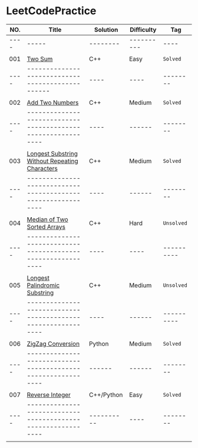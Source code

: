 # LeetCodePractice

NO.|Title|Solution|Difficulty|Tag|
| ---  | ----- | -------- | ---------- | ---  |
| ---- | ----- | -------- | ---------- | ---- |
|      |       |          |            |      |
| 001  | [Two Sum](https://leetcode.com/problems/two-sum) | C++  | Easy | `Solved` |
| ---- | ------------------------------------------------ | ---- | ---- | -------- |
|      |                                                  |      |      |          |
| 002  | [Add Two Numbers](https://leetcode.com/problems/add-two-numbers) | C++  | Medium | `Solved` |
| ---- | ------------------------------------------------------------ | ---- | ------ | -------- |
|      |                                                              |      |        |          |
| 003  | [Longest Substring Without Repeating Characters](https://leetcode.com/problems/longest-substring-without-repeating-characters) | C++  | Medium | `Solved` |
| ---- | ------------------------------------------------------------ | ---- | ------ | -------- |
|      |                                                              |      |        |          |
| 004  | [Median of Two Sorted Arrays](https://leetcode.com/problems/median-of-two-sorted-arrays) | C++  | Hard | `Unsolved` |
| ---- | ------------------------------------------------------------ | ---- | ---- | ---------- |
|      |                                                              |      |      |            |
| 005  | [Longest Palindromic Substring](https://leetcode-cn.com/problems/longest-palindromic-substring) | C++  | Medium | `Unsolved` |
| ---- | ------------------------------------------------------------ | ---- | ------ | ---------- |
|      |                                                              |      |        |            |
| 006  | [ZigZag Conversion](https://leetcode-cn.com/problems/zigzag-conversion/) | Python | Medium | `Solved` |
| ---- | ------------------------------------------------------------ | ------ | ------ | -------- |
|      |                                                              |        |        |          |
| 007  | [Reverse Integer](https://leetcode-cn.com/problems/reverse-integer) | C++/Python | Easy | `Solved` |
| ---- | ------------------------------------------------------------ | ---------- | ---- | -------- |
|      |                                                              |            |      |          |


